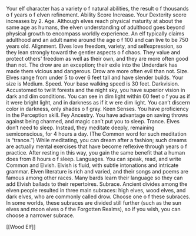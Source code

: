 Your elf character has a variety o f natural abilities, the
result o f thousands o f years o f elven refinement.
Ability Score Increase. Your Dexterity score
increases by 2.
Age. Although elves reach physical maturity at about
the same age as humans, the elven understanding of
adulthood goes beyond physical growth to encompass
worldly experience. An elf typically claims adulthood
and an adult name around the age o f 100 and can live
to be 750 years old.
Alignment. Elves love freedom, variety, and selfexpression,
so they lean strongly toward the gentler
aspects o f chaos. They value and protect others'
freedom as well as their own, and they are more
often good than not. The drow are an exception; their
exile into the Underdark has made them vicious and
dangerous. Drow are more often evil than not.
Size. Elves range from under 5 to over 6 feet tall and
have slender builds. Your size is Medium.
Speed. Your base walking speed is 30 feet.
Darkvision. Accustomed to twilit forests and the night
sky, you have superior vision in dark and dim conditions.
You can see in dim light within 60 feet o f you as if it
were bright light, and in darkness as if it w ere dim light.
You can’t discern color in darkness, only shades o f gray.
Keen Senses. You have proficiency in the
Perception skill.
Fey Ancestry. You have advantage on saving throws
against being charmed, and magic can’t put you to sleep.
Trance. Elves don’t need to sleep. Instead, they
meditate deeply, remaining semiconscious, for 4
hours a day. (The Common word for such meditation
is “trance.”) While meditating, you can dream after a
fashion; such dreams are actually mental exercises that
have become reflexive through years o f practice. After
resting in this way, you gain the same benefit that a
human does from 8 hours o f sleep.
Languages. You can speak, read, and write Common
and Elvish. Elvish is fluid, with subtle intonations and
intricate grammar. Elven literature is rich and varied,
and their songs and poems are famous among other
races. Many bards learn their language so they can add
Elvish ballads to their repertoires.
Subrace. Ancient divides among the elven people
resulted in three main subraces: high elves, wood elves,
and dark elves, who are commonly called drow. Choose
one o f these subraces. In some worlds, these subraces
are divided still further (such as the sun elves and moon
elves o f the Forgotten Realms), so if you wish, you can
choose a narrower subrace.

[[Wood Elf]]